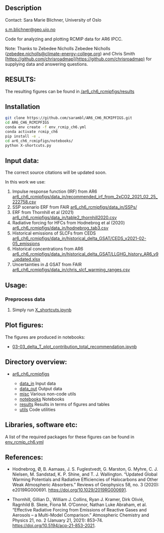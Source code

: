 ## Description
Contact: Sara Marie Blichner, University of Oslo 

[s.m.blichner@geo.uio.no](mailto:s.m.blichner@geo.uio.no)


Code for analyzing and plotting RCMIP data for AR6 IPCC. 


Note: Thanks to Zebedee Nicholls Zebedee Nicholls ([zebedee.nicholls@climate-energy-college.org](mailto:zebedee.nicholls@climate-energy-college.org)) and Chris Smith [https://github.com/chrisroadmap](https://github.com/chrisroadmap) for supplying data and answering questions. 

 

## RESULTS:

The resulting figures can be found in [/ar6_ch6_rcmipfigs/results](./ar6_ch6_rcmipfigs/results)



## Installation

```bash
git clone https://github.com/sarambl/AR6_CH6_RCMIPFIGS.git
cd AR6_CH6_RCMIPFIGS
conda env create -f env_rcmip_ch6.yml
conda activate rcmip_ch6
pip install -e .
cd ar6_ch6_rcmipfigs/notebooks/
python X-shortcuts.py
``` 

## Input data: 
The correct source citations will be updated soon. 

In this work we use: 
1) Impulse response function (IRF) from AR6 [ar6_ch6_rcmipfigs/data_in/recommended_irf_from_2xCO2_2021_02_25_222758.csv](ar6_ch6_rcmipfigs/data_in/recommended_irf_from_2xCO2_2021_02_25_222758.csv)
2) SSP scenario ERF from FAIR [ar6_ch6_rcmipfigs/data_in/SSPs/](ar6_ch6_rcmipfigs/data_in/SSPs)
3) ERF from Thornhill et al (2021) [ar6_ch6_rcmipfigs/data_in/table2_thornhill2020.csv](ar6_ch6_rcmipfigs/data_in/table2_thornhill2020.csv)
4) Radiative forcing for HFCs from Hodnebrog et al (2020) [ar6_ch6_rcmipfigs/data_in/hodnebrog_tab3.csv](ar6_ch6_rcmipfigs/data_in/hodnebrog_tab3.csv)
5) Historical emissions of SLCFs from CEDS [ar6_ch6_rcmipfigs/data_in/historical_delta_GSAT/CEDS_v2021-02-05_emissions](ar6_ch6_rcmipfigs/data_in/historical_delta_GSAT/CEDS_v2021-02-05_emissions)
6) Historical concentrations from AR6 [ar6_ch6_rcmipfigs/data_in/historical_delta_GSAT/LLGHG_history_AR6_v9_updated.xlsx](ar6_ch6_rcmipfigs/data_in/historical_delta_GSAT/LLGHG_history_AR6_v9_updated.xlsx)
7) Uncertainties in $\Delta$ GSAT from FAIR [ar6_ch6_rcmipfigs/data_in/chris_slcf_warming_ranges.csv](ar6_ch6_rcmipfigs/data_in/chris_slcf_warming_ranges.csv)




## Usage:  

  
### Preprocess data

1. Simply run [X_shortcuts.ipynb](./ar6_ch6_rcmipfigs/notebooks/X-shortcuts.ipynb)

## Plot figures:
The figures are produced in notebooks:
- [03-03_delta_T_plot_contribution_total_recommendation.ipynb](./ar6_ch6_rcmipfigs/notebooks/03-03_delta_T_plot_contribution_total_recommendation.ipynb)

## Directory overview: 
 - [ar6_ch6_rcmipfigs](./ar6_ch6_rcmipfigs)
 
    - [data_in](./ar6_ch6_rcmipfigs/data_in) Input data
    - [data_out](./ar6_ch6_rcmipfigs/data_out) Output data
    - [misc](./ar6_ch6_rcmipfigs/misc) Various non-code utils
    - [notebooks](./ar6_ch6_rcmipfigs/data_out) Notebooks
    - [results](./ar6_ch6_rcmipfigs/results) Results in terms of figures and tables 
    - [utils](./ar6_ch6_rcmipfigs/utils) Code utilities  
    

## Libraries, software etc:
A list of the required packages for these figures can be found in [env_rcmip_ch6.yml](env_rcmip_ch6.yml)

## References:

- Hodnebrog, Ø, B. Aamaas, J. S. Fuglestvedt, G. Marston, G. Myhre, C. J. Nielsen, M. Sandstad, K. P. Shine, and T. J. Wallington. “Updated Global Warming Potentials and Radiative Efficiencies of Halocarbons and Other Weak Atmospheric Absorbers.” Reviews of Geophysics 58, no. 3 (2020): e2019RG000691. https://doi.org/10.1029/2019RG000691.

- Thornhill, Gillian D., William J. Collins, Ryan J. Kramer, Dirk Olivié, Ragnhild B. Skeie, Fiona M. O’Connor, Nathan Luke Abraham, et al. “Effective Radiative Forcing from Emissions of Reactive Gases and Aerosols – a Multi-Model Comparison.” Atmospheric Chemistry and Physics 21, no. 2 (January 21, 2021): 853–74. https://doi.org/10.5194/acp-21-853-2021.


